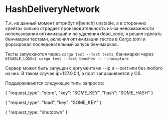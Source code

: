 # HashDeliveryNetwork

Т.к. на данный момент аттрибут #[bench] unstable, а в сторонних крейтах сильно страдает производительность из-за невозможности использования оптимизаций и не удаления dead_code, я решил сделать бенчмарки тестами, включил оптимизации тестов в Cargo.toml и форсировал последовательный запуск бенчмарков.

Тесты запускаются через `cargo test --test tests`, 
бенчмарки через `DISABLE_LOGS=1 cargo test --test benches -- --nocapture`


Сервер может быть запущен с аргументами --ip и --port или без любого из них. В таком случае ip=127.0.0.1, а порт запрашивается у OS.

Поддерживаются следующие типы запросов:


{
    "request_type": "store",
    "key": "SOME_KEY",
    "hash": "SOME_HASH"
}  

{
    "request_type": "load",
    "key": "SOME_KEY"
}  

{
    "request_type: "shutdown"
}
